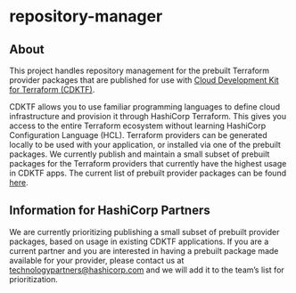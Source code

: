 # repository-manager

## About

This project handles repository management for the prebuilt Terraform provider packages that are published for use with [Cloud Development Kit for Terraform (CDKTF)](https://github.com/hashicorp/terraform-cdk).

CDKTF allows you to use familiar programming languages to define cloud infrastructure and provision it through HashiCorp Terraform. This gives you access to the entire Terraform ecosystem without learning HashiCorp Configuration Language (HCL). Terraform providers can be generated locally to be used with your application, or installed via one of the prebuilt packages. We currently publish and maintain a small subset of prebuilt packages for the Terraform providers that currently have the highest usage in CDKTF apps. The current list of prebuilt provider packages can be found [here](https://github.com/hashicorp/cdktf-repository-manager/blob/main/provider.json).

## Information for HashiCorp Partners

We are currently prioritizing publishing a small subset of prebuilt provider packages, based on usage in existing CDKTF applications. If you are a current partner and you are interested in having a prebuilt package made available for your provider, please contact us at [technologypartners@hashicorp.com](mailto:technologypartners@hashicorp.com) and we will add it to the team’s list for prioritization.
